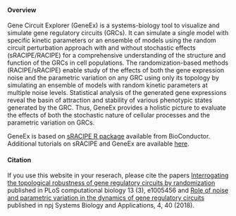 
#### Overview

Gene Circuit Explorer (GeneEx) is a systems-biology tool to visualize and simulate gene regulatory circuits (GRCs). It can simulate a single model with specific kinetic parameters or an ensemble of models using the random circuit perturbation approach with and without stochastic effects (sRACIPE/RACIPE) for a comprehensive understanding of the structure and function of the GRCs in cell populations. The randomization-based methods (RACIPE/sRACIPE) enable study of the effects of both the gene expression noise and the parametric variation on any GRC using only its topology by simulating an ensemble of models with random kinetic parameters at multiple noise levels. Statistical analysis of the generated gene expressions reveal the basin of attraction and stability of various phenotypic states generated by the GRC. Thus, GeneEx provides a holistic picture to evaluate the effects of both the stochastic nature of cellular processes and the parametric variation on GRCs.



GeneEx is based on [sRACIPE R package](https://bioconductor.org/packages/release/bioc/html/sRACIPE.html) available from 
BioConductor. Additional tutorials on sRACIPE and GeneEx are available [here](https://vivekkohar.github.io/sRACIPE/).


#### Citation 

If you use this website in your reserach, please cite the papers [Interrogating the topological robustness of gene regulatory circuits by randomization](http://journals.plos.org/ploscompbiol/article?rev=2&id=10.1371/journal.pcbi.1005456) published in PLoS computational biology 13 (3), e1005456 and [Role of noise and parametric variation in the dynamics of gene regulatory circuits](https://www.nature.com/articles/s41540-018-0076-x) published in npj Systems Biology and Applications, 4, 40 (2018).
